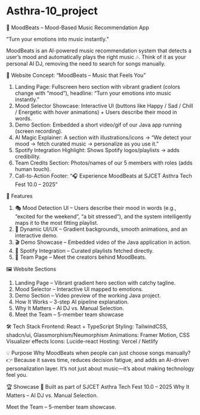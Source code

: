 # Asthra-10_project

🎵 MoodBeats – Mood-Based Music Recommendation App

“Turn your emotions into music instantly.”

MoodBeats is an AI-powered music recommendation system that detects a user’s mood and automatically plays the right music 🎶. Think of it as your personal AI DJ, removing the need to search for songs manually.

🎨 Website Concept: “MoodBeats – Music that Feels You”
1. Landing Page: Fullscreen hero section with vibrant gradient (colors change with “mood”), headline:
“Turn your emotions into music instantly.”
2. Mood Selector Showcase: Interactive UI (buttons like Happy / Sad / Chill / Energetic with hover animations) + Users describe their mood in words.
3. Demo Section: Embedded a short video/gif of our Java app running (screen recording).
4. AI Magic Explainer: A section with illustrations/icons → “We detect your mood → fetch curated music → personalize as you use it.”
5. Spotify Integration Highlight: Shows Spotify logos/playlists → adds credibility.
6. Team Credits Section: Photos/names of our 5 members with roles (adds human touch).
7. Call-to-Action Footer: “🎧 Experience MoodBeats at SJCET Asthra Tech Fest 10.0 – 2025”

🌟 Features
1. 🎭 Mood Detection UI – Users describe their mood in words (e.g., “excited for the weekend”, “a bit stressed”), and the system intelligently maps it to the most fitting playlist.
2. 🎨 Dynamic UI/UX – Gradient backgrounds, smooth animations, and an interactive demo.
3. 🎬 Demo Showcase – Embedded video of the Java application in action.
4. 🔗 Spotify Integration – Curated playlists fetched directly.
5. 👥 Team Page – Meet the creators behind MoodBeats.

🖼️ Website Sections
1. Landing Page – Vibrant gradient hero section with catchy tagline.
2. Mood Selector – Interactive UI mapped to emotions.
3. Demo Section – Video preview of the working Java project.
4. How It Works – 3-step AI pipeline explanation.
5. Why It Matters – AI DJ vs. Manual Selection.
6. Meet the Team – 5-member team showcase

🛠️ Tech Stack
Frontend: React + TypeScript
Styling: TailwindCSS, shadcn/ui, Glassmorphism/Neumorphism
Animations: Framer Motion, CSS Visualizer effects
Icons: Lucide-react
Hosting: Vercel / Netlify

💡 Purpose
Why MoodBeats when people can just choose songs manually?
👉 Because it saves time, reduces decision fatigue, and adds an AI-driven personalization layer. It’s not just about music—it’s about making technology feel you.

🏆 Showcase
🎉 Built as part of SJCET Asthra Tech Fest 10.0 – 2025
Why It Matters – AI DJ vs. Manual Selection.

Meet the Team – 5-member team showcase.
